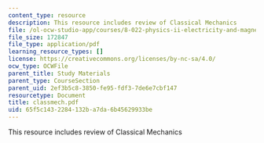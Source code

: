 ```yaml
---
content_type: resource
description: This resource includes review of Classical Mechanics
file: /ol-ocw-studio-app/courses/8-022-physics-ii-electricity-and-magnetism-fall-2004/65f5c1432284132ba7da6b45629933be_classmech.pdf
file_size: 172847
file_type: application/pdf
learning_resource_types: []
license: https://creativecommons.org/licenses/by-nc-sa/4.0/
ocw_type: OCWFile
parent_title: Study Materials
parent_type: CourseSection
parent_uid: 2ef3b5c8-3850-fe95-fdf3-7de6e7cbf147
resourcetype: Document
title: classmech.pdf
uid: 65f5c143-2284-132b-a7da-6b45629933be
---
```

This resource includes review of Classical Mechanics